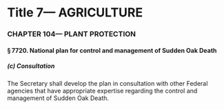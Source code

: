 
# Title 7— AGRICULTURE
### CHAPTER 104— PLANT PROTECTION
#### § 7720. National plan for control and management of Sudden Oak Death
##### (c) Consultation

The Secretary shall develop the plan in consultation with other Federal agencies that have appropriate expertise regarding the control and management of Sudden Oak Death.
